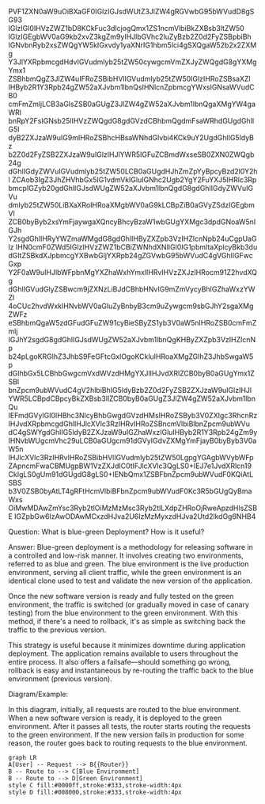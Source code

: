 PVF1ZXN0aW9uOiBXaGF0IGlzIGJsdWUtZ3JlZW4gRGVwbG95bWVudD8gSG93
IGlzIGl0IHVzZWZ1bD8KCkFuc3dlcjogQmx1ZS1ncmVlbiBkZXBsb3ltZW50
IGlzIGEgbWV0aG9kb2xvZ3kgZm9yIHJlbGVhc2luZyBzb2Z0d2FyZSBpbiBh
IGNvbnRyb2xsZWQgYW5kIGxvdy1yaXNrIG1hbm5lci4gSXQgaW52b2x2ZXMg
Y3JlYXRpbmcgdHdvIGVudmlyb25tZW50cywgcmVmZXJyZWQgdG8gYXMgYmx1
ZSBhbmQgZ3JlZW4uIFRoZSBibHVlIGVudmlyb25tZW50IGlzIHRoZSBsaXZl
IHByb2R1Y3Rpb24gZW52aXJvbm1lbnQsIHNlcnZpbmcgYWxsIGNsaWVudCB0
cmFmZmljLCB3aGlsZSB0aGUgZ3JlZW4gZW52aXJvbm1lbnQgaXMgYW4gaWRl
bnRpY2FsIGNsb25lIHVzZWQgdG8gdGVzdCBhbmQgdmFsaWRhdGUgdGhlIG5l
dyB2ZXJzaW9uIG9mIHRoZSBhcHBsaWNhdGlvbi4KCk9uY2UgdGhlIG5ldyBz
b2Z0d2FyZSB2ZXJzaW9uIGlzIHJlYWR5IGFuZCBmdWxseSB0ZXN0ZWQgb24g
dGhlIGdyZWVuIGVudmlyb25tZW50LCB0aGUgdHJhZmZpYyBpcyBzd2l0Y2hl
ZCAob3IgZ3JhZHVhbGx5IG1vdmVkIGluIGNhc2Ugb2YgY2FuYXJ5IHRlc3Rp
bmcpIGZyb20gdGhlIGJsdWUgZW52aXJvbm1lbnQgdG8gdGhlIGdyZWVuIGVu
dmlyb25tZW50LiBXaXRoIHRoaXMgbWV0aG9kLCBpZiB0aGVyZSdzIGEgbmVl
ZCB0byByb2xsYmFjaywgaXQncyBhcyBzaW1wbGUgYXMgc3dpdGNoaW5nIGJh
Y2sgdGhlIHRyYWZmaWMgdG8gdGhlIHByZXZpb3VzIHZlcnNpb24uCgpUaGlz
IHN0cmF0ZWd5IGlzIHVzZWZ1bCBiZWNhdXNlIGl0IG1pbmltaXplcyBkb3du
dGltZSBkdXJpbmcgYXBwbGljYXRpb24gZGVwbG95bWVudC4gVGhlIGFwcGxp
Y2F0aW9uIHJlbWFpbnMgYXZhaWxhYmxlIHRvIHVzZXJzIHRocm91Z2hvdXQg
dGhlIGVudGlyZSBwcm9jZXNzLiBJdCBhbHNvIG9mZmVycyBhIGZhaWxzYWZl
4oCUc2hvdWxkIHNvbWV0aGluZyBnbyB3cm9uZywgcm9sbGJhY2sgaXMgZWFz
eSBhbmQgaW5zdGFudGFuZW91cyBieSByZS1yb3V0aW5nIHRoZSB0cmFmZmlj
IGJhY2sgdG8gdGhlIGJsdWUgZW52aXJvbm1lbnQgKHByZXZpb3VzIHZlcnNp
b24pLgoKRGlhZ3JhbS9FeGFtcGxlOgoKCkluIHRoaXMgZGlhZ3JhbSwgaW5p
dGlhbGx5LCBhbGwgcmVxdWVzdHMgYXJlIHJvdXRlZCB0byB0aGUgYmx1ZSBl
bnZpcm9ubWVudC4gV2hlbiBhIG5ldyBzb2Z0d2FyZSB2ZXJzaW9uIGlzIHJl
YWR5LCBpdCBpcyBkZXBsb3llZCB0byB0aGUgZ3JlZW4gZW52aXJvbm1lbnQu
IEFmdGVyIGl0IHBhc3NlcyBhbGwgdGVzdHMsIHRoZSByb3V0ZXIgc3RhcnRz
IHJvdXRpbmcgdGhlIHJlcXVlc3RzIHRvIHRoZSBncmVlbiBlbnZpcm9ubWVu
dC4gSWYgdGhlIG5ldyB2ZXJzaW9uIGZhaWxzIGluIHByb2R1Y3Rpb24gZm9y
IHNvbWUgcmVhc29uLCB0aGUgcm91dGVyIGdvZXMgYmFjayB0byByb3V0aW5n
IHJlcXVlc3RzIHRvIHRoZSBibHVlIGVudmlyb25tZW50LgpgYGAgbWVybWFp
ZApncmFwaCBMUgpBW1VzZXJdIC0tIFJlcXVlc3QgLS0+IEJ7e1JvdXRlcn19
CkIgLS0gUm91dGUgdG8gLS0+IENbQmx1ZSBFbnZpcm9ubWVudF0KQiAtLSBS
b3V0ZSB0byAtLT4gRFtHcmVlbiBFbnZpcm9ubWVudF0Kc3R5bGUgQyBmaWxs
OiMwMDAwZmYsc3Ryb2tlOiMzMzMsc3Ryb2tlLXdpZHRoOjRweApzdHlsZSBE
IGZpbGw6IzAwODAwMCxzdHJva2U6IzMzMyxzdHJva2Utd2lkdGg6NHB4


Question: What is blue-green Deployment? How is it useful?

Answer: Blue-green deployment is a methodology for releasing software in a controlled and low-risk manner. It involves creating two environments, referred to as blue and green. The blue environment is the live production environment, serving all client traffic, while the green environment is an identical clone used to test and validate the new version of the application.

Once the new software version is ready and fully tested on the green environment, the traffic is switched (or gradually moved in case of canary testing) from the blue environment to the green environment. With this method, if there's a need to rollback, it's as simple as switching back the traffic to the previous version.

This strategy is useful because it minimizes downtime during application deployment. The application remains available to users throughout the entire process. It also offers a failsafe—should something go wrong, rollback is easy and instantaneous by re-routing the traffic back to the blue environment (previous version).

Diagram/Example:


In this diagram, initially, all requests are routed to the blue environment. When a new software version is ready, it is deployed to the green environment. After it passes all tests, the router starts routing the requests to the green environment. If the new version fails in production for some reason, the router goes back to routing requests to the blue environment.

```mermaid
graph LR
A[User] -- Request --> B{{Router}}
B -- Route to --> C[Blue Environment]
B -- Route to --> D[Green Environment]
style C fill:#0000ff,stroke:#333,stroke-width:4px
style D fill:#008000,stroke:#333,stroke-width:4px
```
